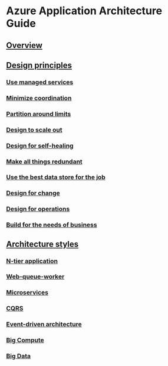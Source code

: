 # Azure Application Architecture Guide

## [Overview](./index.md)

## [Design principles](./design-principles/index.md)
### [Use managed services](./design-principles/managed-services.md)
### [Minimize coordination](./design-principles/minimize-coordination.md)
### [Partition around limits](./design-principles/partition.md)
### [Design to scale out](./design-principles/scale-out.md)
### [Design for self-healing](./design-principles/self-healing.md)
### [Make all things redundant](./design-principles/redundancy.md)
### [Use the best data store for the job](./design-principles/use-the-best-data-store.md)
### [Design for change](./design-principles/design-for-change.md)
### [Design for operations](./design-principles/design-for-operations.md)
### [Build for the needs of business](./design-principles/build-for-business.md)

## [Architecture styles](./architecture-styles/index.md)
### [N-tier application](./architecture-styles/n-tier.md)
### [Web-queue-worker](./architecture-styles/web-queue-worker.md)
### [Microservices](./architecture-styles/microservices.md)
### [CQRS](./architecture-styles/cqrs.md)
### [Event-driven architecture](./architecture-styles/event-driven.md)
### [Big Compute](./architecture-styles/big-compute.md)
### [Big Data](./architecture-styles/big-data.md)

